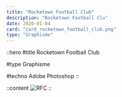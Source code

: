 ```yaml
---
title: "Rocketown Football Club"
description: "Rocketown Football Clu"
date: 2020-01-04
card: "card_rocketown_football_club.png"
type: "Graphisme"
---
```


::hero
#title
Rocketown Football Club

#type
Graphisme

#techno
Adobe Photoshop
::

::content
![RFC](/content/RFC.png)
::